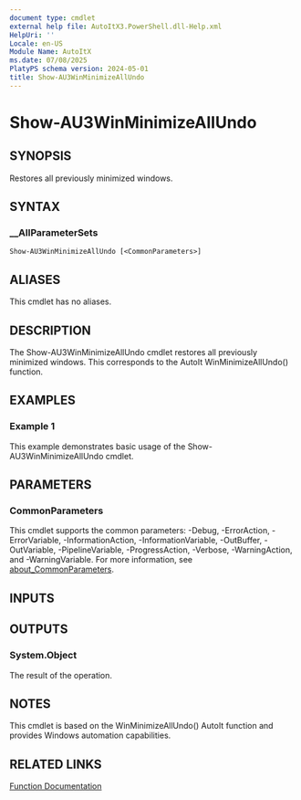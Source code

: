 ```yaml
---
document type: cmdlet
external help file: AutoItX3.PowerShell.dll-Help.xml
HelpUri: ''
Locale: en-US
Module Name: AutoItX
ms.date: 07/08/2025
PlatyPS schema version: 2024-05-01
title: Show-AU3WinMinimizeAllUndo
---
```


# Show-AU3WinMinimizeAllUndo

## SYNOPSIS

Restores all previously minimized windows.

## SYNTAX

### __AllParameterSets

```
Show-AU3WinMinimizeAllUndo [<CommonParameters>]
```

## ALIASES

This cmdlet has no aliases.

## DESCRIPTION

The Show-AU3WinMinimizeAllUndo cmdlet restores all previously minimized windows. This corresponds to the AutoIt WinMinimizeAllUndo() function.

## EXAMPLES

### Example 1

This example demonstrates basic usage of the Show-AU3WinMinimizeAllUndo cmdlet.

## PARAMETERS

### CommonParameters

This cmdlet supports the common parameters: -Debug, -ErrorAction, -ErrorVariable,
-InformationAction, -InformationVariable, -OutBuffer, -OutVariable, -PipelineVariable,
-ProgressAction, -Verbose, -WarningAction, and -WarningVariable. For more information, see
[about_CommonParameters](https://go.microsoft.com/fwlink/?LinkID=113216).

## INPUTS

## OUTPUTS

### System.Object

The result of the operation.

## NOTES

This cmdlet is based on the WinMinimizeAllUndo() AutoIt function and provides Windows automation capabilities.

## RELATED LINKS

[Function Documentation](https://www.autoitscript.com/autoit3/docs/functions/WinMinimizeAllUndo.htm)
